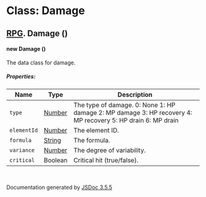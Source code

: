 # Class: Damage

## [RPG](RPG.html).  Damage ()

#### new Damage ()

The data class for damage.

##### Properties:

| Name | Type | Description |
| --- | --- | --- |
| `type` | [Number](Number.html) | The type of damage. 0: None 1: HP damage 2: MP damage 3: HP recovery 4: MP recovery 5: HP drain 6: MP drain |
| `elementId` | [Number](Number.html) | The element ID. |
| `formula` | [String](String.html) | The formula. |
| `variance` | [Number](Number.html) | The degree of variability. |
| `critical` | Boolean | Critical hit (true/false). |

<dl>
</dl>
 <br>

  Documentation generated by [JSDoc 3.5.5](https://github.com/jsdoc3/jsdoc)
